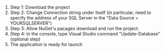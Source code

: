 1) Step 1: Download the project
2) Step 2: Change Connection string under itself (in particular, need to specify the address of your SQL Server in the "Data Source = YOURSQLSERVER")
3) Step 3: Allow NuGet'u pacages download and run the project.
4) Step 4: In the console, type Visual Studio command "Update-Database" (optional step)
5) The application is ready for launch